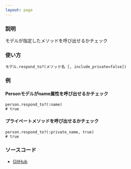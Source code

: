 ```yaml
---
layout: page
---
```

### 説明
モデルが指定したメソッドを呼び出せるかチェック

### 使い方
    モデル.respond_to?(メソッド名 [, include_private=false])

### 例
#### Personモデルがname属性を呼び出せるかチェック
    person.respond_to?(:name)
    # true

#### プライベートメソッドを呼び出せるかチェック
    person.respond_to?(:private_name, true)
    # true

### ソースコード
* [GitHub](https://github.com/rails/rails/blob/f33d52c95217212cbacc8d5e44b5a8e3cdc6f5b3/actionpack/lib/action_controller/metal/mime_responds.rb#L201)